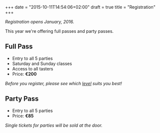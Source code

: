 +++
date = "2015-10-11T14:54:06+02:00"
draft = true
title = "Registration"
+++

_Registration opens January, 2016._

This year we're offering full passes and party passes.

## Full Pass

* Entry to all 5 parties
* Saturday and Sunday classes
* Access to all tasters
* Price: **€200**

_Before you register, please see which [level](/workshop/levels/) suits
you best!_

## Party Pass

* Entry to all 5 parties
* Price: **€85**

_Single tickets for parties will be sold at the door._
